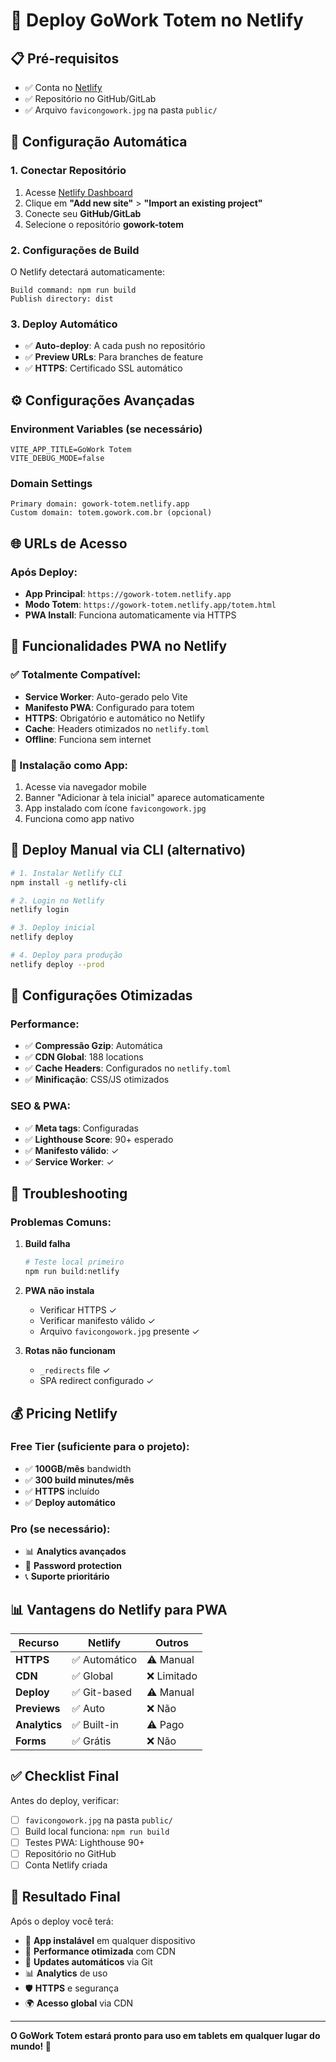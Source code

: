 # 🚀 Deploy GoWork Totem no Netlify

## 📋 **Pré-requisitos**

- ✅ Conta no [Netlify](https://netlify.com)
- ✅ Repositório no GitHub/GitLab
- ✅ Arquivo `favicongowork.jpg` na pasta `public/`

## 🎯 **Configuração Automática**

### **1. Conectar Repositório**
1. Acesse [Netlify Dashboard](https://app.netlify.com)
2. Clique em **"Add new site"** > **"Import an existing project"**
3. Conecte seu **GitHub/GitLab**
4. Selecione o repositório **gowork-totem**

### **2. Configurações de Build**
O Netlify detectará automaticamente:
```
Build command: npm run build
Publish directory: dist
```

### **3. Deploy Automático**
- ✅ **Auto-deploy**: A cada push no repositório
- ✅ **Preview URLs**: Para branches de feature
- ✅ **HTTPS**: Certificado SSL automático

## ⚙️ **Configurações Avançadas**

### **Environment Variables** (se necessário)
```
VITE_APP_TITLE=GoWork Totem
VITE_DEBUG_MODE=false
```

### **Domain Settings**
```
Primary domain: gowork-totem.netlify.app
Custom domain: totem.gowork.com.br (opcional)
```

## 🌐 **URLs de Acesso**

### **Após Deploy:**
- **App Principal**: `https://gowork-totem.netlify.app`
- **Modo Totem**: `https://gowork-totem.netlify.app/totem.html`
- **PWA Install**: Funciona automaticamente via HTTPS

## 📱 **Funcionalidades PWA no Netlify**

### **✅ Totalmente Compatível:**
- **Service Worker**: Auto-gerado pelo Vite
- **Manifesto PWA**: Configurado para totem
- **HTTPS**: Obrigatório e automático no Netlify
- **Cache**: Headers otimizados no `netlify.toml`
- **Offline**: Funciona sem internet

### **🎯 Instalação como App:**
1. Acesse via navegador mobile
2. Banner "Adicionar à tela inicial" aparece automaticamente
3. App instalado com ícone `favicongowork.jpg`
4. Funciona como app nativo

## 🚀 **Deploy Manual via CLI** (alternativo)

```bash
# 1. Instalar Netlify CLI
npm install -g netlify-cli

# 2. Login no Netlify
netlify login

# 3. Deploy inicial
netlify deploy

# 4. Deploy para produção
netlify deploy --prod
```

## 🔧 **Configurações Otimizadas**

### **Performance:**
- ✅ **Compressão Gzip**: Automática
- ✅ **CDN Global**: 188 locations
- ✅ **Cache Headers**: Configurados no `netlify.toml`
- ✅ **Minificação**: CSS/JS otimizados

### **SEO & PWA:**
- ✅ **Meta tags**: Configuradas
- ✅ **Lighthouse Score**: 90+ esperado
- ✅ **Manifesto válido**: ✓
- ✅ **Service Worker**: ✓

## 🐛 **Troubleshooting**

### **Problemas Comuns:**

1. **Build falha**
   ```bash
   # Teste local primeiro
   npm run build:netlify
   ```

2. **PWA não instala**
   - Verificar HTTPS ✓
   - Verificar manifesto válido ✓
   - Arquivo `favicongowork.jpg` presente ✓

3. **Rotas não funcionam**
   - `_redirects` file ✓
   - SPA redirect configurado ✓

## 💰 **Pricing Netlify**

### **Free Tier** (suficiente para o projeto):
- ✅ **100GB/mês** bandwidth
- ✅ **300 build minutes/mês**
- ✅ **HTTPS** incluído
- ✅ **Deploy automático**

### **Pro** (se necessário):
- 📊 **Analytics avançados**
- 🔐 **Password protection**
- 📞 **Suporte prioritário**

## 📊 **Vantagens do Netlify para PWA**

| **Recurso** | **Netlify** | **Outros** |
|-------------|-------------|------------|
| **HTTPS** | ✅ Automático | ⚠️ Manual |
| **CDN** | ✅ Global | ❌ Limitado |
| **Deploy** | ✅ Git-based | ⚠️ Manual |
| **Previews** | ✅ Auto | ❌ Não |
| **Analytics** | ✅ Built-in | ⚠️ Pago |
| **Forms** | ✅ Grátis | ❌ Não |

## ✅ **Checklist Final**

Antes do deploy, verificar:
- [ ] `favicongowork.jpg` na pasta `public/`
- [ ] Build local funciona: `npm run build`
- [ ] Testes PWA: Lighthouse 90+
- [ ] Repositório no GitHub
- [ ] Conta Netlify criada

## 🎉 **Resultado Final**

Após o deploy você terá:
- 📱 **App instalável** em qualquer dispositivo
- 🚀 **Performance otimizada** com CDN
- 🔄 **Updates automáticos** via Git
- 📊 **Analytics** de uso
- 🛡️ **HTTPS** e segurança
- 🌍 **Acesso global** via CDN

---

**O GoWork Totem estará pronto para uso em tablets em qualquer lugar do mundo! 🌟** 